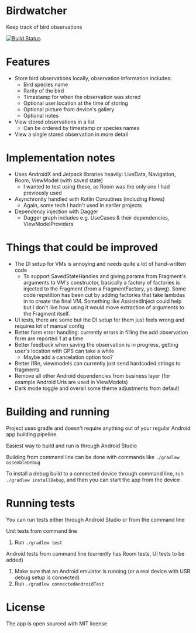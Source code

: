 # Birdwatcher
Keep track of bird observations

[![Build Status](https://app.bitrise.io/app/c2780485f7d3438f/status.svg?token=VdZoib3KvUAL-JrokQI1yQ&branch=master)](https://app.bitrise.io/app/c2780485f7d3438f)

# Features
- Store bird observations locally, observation information includes:
  - Bird species name
  - Rarity of the bird
  - Timestamp for when the observation was stored
  - Optional user location at the time of storing
  - Optional picture from device's gallery
  - Optional notes
- View stored observations in a list
  - Can be ordered by timestamp or species names
- View a single stored observation in more detail

# Implementation notes
- Uses AndroidX and Jetpack libraries heavily: LiveData, Navigation, Room, ViewModel (with saved state)
  - I wanted to test using these, as Room was the only one I had previously used
- Asynchronity handled with Kotlin Coroutines (including Flows)
  - Again, some tech I hadn't used in earlier projects
- Dependency injection with Dagger
  - Dagger graph includes e.g. UseCases & their dependencies, ViewModelProviders

# Things that could be improved
- The DI setup for VMs is annoying and needs quite a lot of hand-written code
  - To support SavedStateHandles and giving params from Fragment's arguments to VM's constructor,
    basically a factory of factories is injected to the Fragment (from a FragmentFactory, yo dawg).
    Some code repetition has been cut by adding factories that take lambdas in to create the final VM.
    Something like AssistedInject could help but I don't like how using it would move extraction of arguments to the Fragment itself. 
- UI tests, there are some but the DI setup for them just feels wrong and requires lot of manual config
- Better form error handling: currently errors in filling the add observation form are reported 1 at a time
- Better feedback when saving the observation is in progress, getting user's location with GPS can take a while
  - Maybe add a cancelation option too?
- Better i18n, viewmodels can currently just send hardcoded strings to fragments
- Remove all other Android dependencies from business layer (for example Android Uris are used in ViewModels)
- Dark mode toggle and overall some theme adjustments from default

# Building and running
Project uses gradle and doesn't require anything out of your regular Android app building pipeline.

Easiest way to build and run is through Android Studio

Building from command line can be done with commands like ``./gradlew assembleDebug``

To install a debug build to a connected device through command line, run ``./gradlew installDebug``, and then you can start the app from the device

# Running tests
You can run tests either through Android Studio or from the command line

Unit tests from command line
1. Run ``./gradlew test``

Android tests from command line (currently has Room tests, UI tests to be added)
1. Make sure that an Android emulator is running (or a real device with USB debug setup is connected)
2. Run ``./gradlew connectedAndroidTest``

# License
The app is open sourced with MIT license
